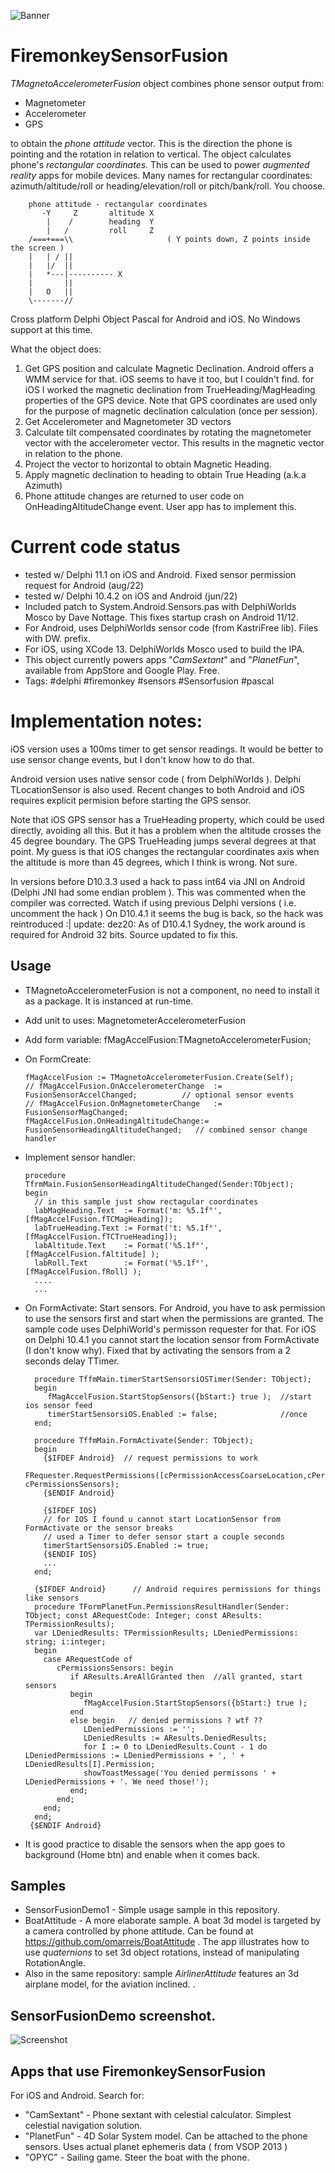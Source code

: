 ![Banner](AirlinerAttitudeBanner.png)

# FiremonkeySensorFusion

*TMagnetoAccelerometerFusion* object combines phone sensor output from:

* Magnetometer
* Accelerometer
* GPS 
 
to obtain the *phone attitude* vector. This is the direction the phone is pointing and the rotation in relation to vertical. 
The object calculates phone's *rectangular coordinates*. This can be used to power *augmented reality* apps for mobile devices. 
Many names for rectangular coordinates: azimuth/altitude/roll or heading/elevation/roll or pitch/bank/roll. You choose.

        phone attitude - rectangular coordinates
           -Y     Z       altitude X 
            |    /        heading  Y 
            |   /         roll     Z   
        /===+===\\                     ( Y points down, Z points inside the screen )
        |   | / ||
        |   |/  ||
        |   *---|---------- X
        |       ||
        |   O   ||
        \-------//

Cross platform Delphi Object Pascal for Android and iOS. No Windows support at this time.

What the object does:

1. Get GPS position and calculate Magnetic Declination. Android offers a WMM service for that. iOS seems to have it too, but I couldn't find. for iOS I worked the magnetic declination from TrueHeading/MagHeading properties of the GPS device. 
Note that GPS coordinates are used only for the purpose of magnetic declination calculation (once per session). 
2. Get Accelerometer and Magnetometer 3D vectors
3. Calculate tilt compensated coordinates by rotating the magnetometer vector with the accelerometer vector. 
This results in the magnetic vector in relation to the phone.
4. Project the vector to horizontal to obtain Magnetic Heading.
5. Apply magnetic declination to heading to obtain True Heading (a.k.a Azimuth)
6. Phone attitude changes are returned to user code on OnHeadingAltitudeChange event. User app has to implement this. 

# Current code status

* tested w/ Delphi 11.1 on iOS and Android. Fixed sensor permission request for Android (aug/22)
* tested w/ Delphi 10.4.2 on iOS and Android (jun/22)
* Included patch to System.Android.Sensors.pas with DelphiWorlds Mosco by Dave Nottage. This fixes startup crash on Android 11/12. 
* For Android, uses DelphiWorlds sensor code (from KastriFree lib). Files with DW. prefix.
* For iOS, using XCode 13. DelphiWorlds Mosco used to build the IPA.
* This object currently powers apps "*CamSextant*" and "*PlanetFun*", available from AppStore and Google Play. Free.
* Tags: #delphi #firemonkey #sensors #Sensorfusion #pascal

# Implementation notes:
iOS version uses a 100ms timer to get sensor readings. It would be better to use sensor change events, but I don't know how to do that.

Android version uses native sensor code ( from DelphiWorlds ). Delphi TLocationSensor is also used.
Recent changes to both Android and iOS requires explicit permision before starting the GPS sensor.

Note that iOS GPS sensor has a TrueHeading property, which could be used directly, avoiding all this. But it has a problem when the altitude crosses the 45 degree boundary. The GPS TrueHeading jumps several degrees at that point. My guess is that iOS changes the rectangular coordinates axis when the altitude is more than 45 degrees, which I think is wrong. Not sure.

In versions before D10.3.3 used a hack to pass int64 via JNI on Android (Delphi JNI had some endian problem  ).
This was commented when the compiler was corrected. Watch if using previous Delphi versions ( i.e. uncomment the hack )
On D10.4.1 it seems the bug is back, so the hack was reintroduced :|
update: dez20: As of D10.4.1 Sydney, the work around is required for Android 32 bits. Source updated to fix this.

## Usage

* TMagnetoAccelerometerFusion is not a component, no need to install it as a package.  It is instanced at run-time.
* Add unit to uses:  MagnetometerAccelerometerFusion
* Add form variable:  fMagAccelFusion:TMagnetoAccelerometerFusion;
* On FormCreate:

      fMagAccelFusion := TMagnetoAccelerometerFusion.Create(Self);
      // fMagAccelFusion.OnAccelerometerChange  := FusionSensorAccelChanged;          // optional sensor events
      // fMagAccelFusion.OnMagnetometerChange   := FusionSensorMagChanged;
      fMagAccelFusion.OnHeadingAltitudeChange:= FusionSensorHeadingAltitudeChanged;   // combined sensor change handler
    
* Implement sensor handler:  

      procedure TfrmMain.FusionSensorHeadingAltitudeChanged(Sender:TObject);
      begin
        // in this sample just show rectagular coordinates
        labMagHeading.Text  := Format('m: %5.1f°', [fMagAccelFusion.fTCMagHeading]);     
        labTrueHeading.Text := Format('t: %5.1f°', [fMagAccelFusion.fTCTrueHeading]);
        labAltitude.Text    := Format('%5.1f°',    [fMagAccelFusion.fAltitude] );
        labRoll.Text        := Format('%5.1f°',    [fMagAccelFusion.fRoll] );
        ....
        ...
        
* On FormActivate: Start sensors. For Android, you have to ask permission to use the sensors first and start when the permissions are granted. The sample code uses DelphiWorld's permisson requester for that.
For iOS on Delphi 10.4.1 you cannot start the location sensor from FormActivate (I don't know why). Fixed that by activating the sensors from a 2 seconds delay TTimer.  

        procedure TffmMain.timerStartSensorsiOSTimer(Sender: TObject);
        begin
           fMagAccelFusion.StartStopSensors({bStart:} true );  //start ios sensor feed
           timerStartSensorsiOS.Enabled := false;              //once
        end;
        
        procedure TffmMain.FormActivate(Sender: TObject);
        begin
          {$IFDEF Android}  // request permissions to work
          FRequester.RequestPermissions([cPermissionAccessCoarseLocation,cPermissionAccessFineLocation], cPermissionsSensors); 
          {$ENDIF Android}
          
          {$IFDEF IOS}
          // for IOS I found u cannot start LocationSensor from FormActivate or the sensor breaks
          // used a Timer to defer sensor start a couple seconds
          timerStartSensorsiOS.Enabled := true;
          {$ENDIF IOS}
          ...
        end; 
        
        {$IFDEF Android}      // Android requires permissions for things like sensors
        procedure TFormPlanetFun.PermissionsResultHandler(Sender: TObject; const ARequestCode: Integer; const AResults: TPermissionResults);
        var LDeniedResults: TPermissionResults; LDeniedPermissions: string; i:integer;
        begin
          case ARequestCode of     
             cPermissionsSensors: begin
                if AResults.AreAllGranted then  //all granted, start sensors 
                begin
                   fMagAccelFusion.StartStopSensors({bStart:} true );  
                end
                else begin   // denied permissions ? wtf ??
                   LDeniedPermissions := '';
                   LDeniedResults := AResults.DeniedResults;
                   for I := 0 to LDeniedResults.Count - 1 do LDeniedPermissions := LDeniedPermissions + ', ' + LDeniedResults[I].Permission;
                   showToastMessage('You denied permissons ' + LDeniedPermissions + '. We need those!');
                end;   
             end;
          end;  
        end;
       {$ENDIF Android}
          
        
* It is good practice to disable the sensors when the app goes to background (Home btn) and enable when it comes back.       

## Samples
* SensorFusionDemo1 - Simple usage sample in this repository.
* BoatAttitude - A more elaborate sample. A boat 3d model is targeted by a camera controlled by phone attitude. Can be found at https://github.com/omarreis/BoatAttitude . The app illustrates how to use *quaternions* to set 3d object rotations, instead of manipulating RotationAngle. 
* Also in the same repository: sample *AirlinerAttitude* features an 3d airplane model, for the aviation inclined.
.

## SensorFusionDemo screenshot.

![Screenshot](SensorFusionShot.png)

## Apps that use FiremonkeySensorFusion 
For iOS and Android. Search for:

* "CamSextant" - Phone sextant with celestial calculator. Simplest celestial navigation solution.
* "PlanetFun" - 4D Solar System model. Can be attached to the phone sensors. Uses actual planet ephemeris data ( from VSOP 2013 )
* "OPYC" - Sailing game. Steer the boat with the phone.
